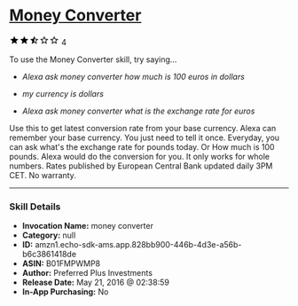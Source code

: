 # [Money Converter](http://alexa.amazon.com/#skills/amzn1.echo-sdk-ams.app.828bb900-446b-4d3e-a56b-b6c3861418de)
![2.4 stars](../../images/ic_star_black_18dp_1x.png)![2.4 stars](../../images/ic_star_black_18dp_1x.png)![2.4 stars](../../images/ic_star_half_black_18dp_1x.png)![2.4 stars](../../images/ic_star_border_black_18dp_1x.png)![2.4 stars](../../images/ic_star_border_black_18dp_1x.png) 4

To use the Money Converter skill, try saying...

* *Alexa ask money converter how much is 100 euros in dollars*

* *my currency is dollars*

* *Alexa ask money converter what is the exchange rate for euros*

Use this to get latest conversion rate from your base currency.
Alexa can remember your base currency. You just need to tell it once. Everyday, you can ask what's the exchange rate for pounds today. Or How much is 100 pounds. Alexa would do the conversion for you. It only works for whole numbers. Rates published by European Central Bank updated daily 3PM CET. No warranty.

***

### Skill Details

* **Invocation Name:** money converter
* **Category:** null
* **ID:** amzn1.echo-sdk-ams.app.828bb900-446b-4d3e-a56b-b6c3861418de
* **ASIN:** B01FMPWMP8
* **Author:** Preferred Plus Investments
* **Release Date:** May 21, 2016 @ 02:38:59
* **In-App Purchasing:** No

